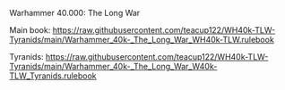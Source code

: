 Warhammer 40.000: The Long War

Main book:
https://raw.githubusercontent.com/teacup122/WH40k-TLW-Tyranids/main/Warhammer_40k-_The_Long_War_WH40k-TLW.rulebook

Tyranids:
https://raw.githubusercontent.com/teacup122/WH40k-TLW-Tyranids/main/Warhammer_40k-_The_Long_War_W40k-TLW_Tyranids.rulebook
